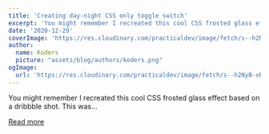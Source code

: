 ```yaml
---
title: 'Creating day-night CSS only toggle switch'
excerpt: 'You might remember I recreated this cool CSS frosted glass effect based on a dribbble shot.  This was...'
date: '2020-12-29'
coverImage: 'https://res.cloudinary.com/practicaldev/image/fetch/s--h2NyB-xR--/c_imagga_scale,f_auto,fl_progressive,h_420,q_auto,w_1000/https://dev-to-uploads.s3.amazonaws.com/i/h4oth2qkzpbl6afs630c.jpg'
author:
  name: Koders
  picture: "assets/blog/authors/koders.png"
ogImage:
  url: 'https://res.cloudinary.com/practicaldev/image/fetch/s--h2NyB-xR--/c_imagga_scale,f_auto,fl_progressive,h_420,q_auto,w_1000/https://dev-to-uploads.s3.amazonaws.com/i/h4oth2qkzpbl6afs630c.jpg'
---
```


You might remember I recreated this cool CSS frosted glass effect based on a dribbble shot.  This was...

[Read more](https://dev.to/dailydevtips1/creating-day-night-css-only-toggle-switch-4p19)
